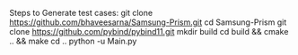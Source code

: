 Steps to Generate test cases:
git clone https://github.com/bhaveesarna/Samsung-Prism.git
cd Samsung-Prism
git clone https://github.com/pybind/pybind11.git
mkdir build
cd build && cmake .. && make
cd ..
python -u Main.py

